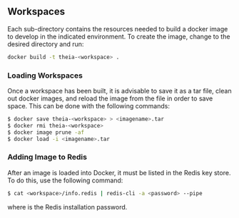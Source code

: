 ## Workspaces

Each sub-directory contains the resources needed to build a docker image to develop in the indicated environment.  To create the image, change to the desired directory and run:

```bash
docker build -t theia-<workspace> .
```

### Loading Workspaces

Once a workspace has been built, it is advisable to save it as a tar
file, clean out docker images, and reload the image from the file in
order to save space.  This can be done with the following commands:

```bash
$ docker save theia-<workspace> > <imagename>.tar
$ docker rmi theia-<workspace>
$ docker image prune -af
$ docker load -i <imagename>.tar
```

### Adding Image to Redis

After an image is loaded into Docker, it must be listed in the Redis
key store.  To do this, use the following command:

```bash
$ cat <workspace>/info.redis | redis-cli -a <password> --pipe
```

where <password> is the Redis installation password.

